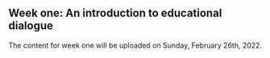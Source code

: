 ## Week one: An introduction to educational dialogue

The content for week one will be uploaded on Sunday, February 26th, 2022.
